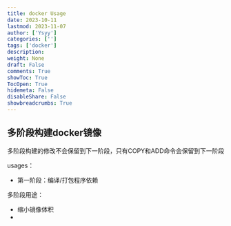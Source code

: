 ```yaml
---
title: docker Usage
date: 2023-10-11
lastmod: 2023-11-07
author: ['Ysyy']
categories: ['']
tags: ['docker']
description: 
weight: None
draft: False
comments: True
showToc: True
TocOpen: True
hidemeta: False
disableShare: False
showbreadcrumbs: True
---
```

## 多阶段构建docker镜像

多阶段构建的修改不会保留到下一阶段，只有COPY和ADD命令会保留到下一阶段

usages：
- 第一阶段：编译/打包程序依赖

多阶段用途：
- 缩小镜像体积
-